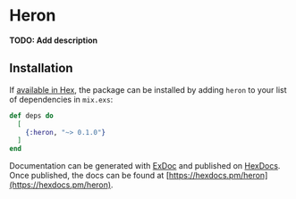 # Heron

**TODO: Add description**

## Installation

If [available in Hex](https://hex.pm/docs/publish), the package can be installed
by adding `heron` to your list of dependencies in `mix.exs`:

```elixir
def deps do
  [
    {:heron, "~> 0.1.0"}
  ]
end
```

Documentation can be generated with [ExDoc](https://github.com/elixir-lang/ex_doc)
and published on [HexDocs](https://hexdocs.pm). Once published, the docs can
be found at [https://hexdocs.pm/heron](https://hexdocs.pm/heron).

